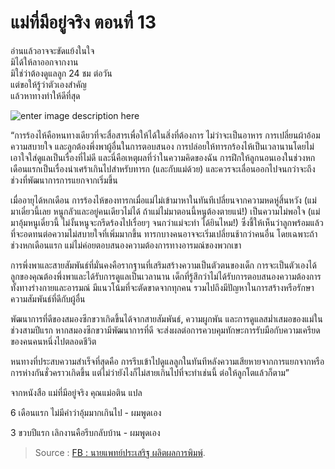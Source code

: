# แม่ที่มีอยู่จริง ตอนที่ 13

อ่านแล้วอาจจะขัดแย้งในใจ  
มิได้ให้ลาออกจากงาน  
มิใช่ว่าต้องดูแลลูก 24 ชม ต่อวัน  
แต่ขอให้รู้ว่าตัวเองสำคัญ  
แล้วหาทางทำให้ดีที่สุด

![enter image description here](https://cdn.pixabay.com/photo/2015/12/25/04/02/baby-1107333_960_720.jpg)

“การร้องไห้คือหนทางเดียวที่จะสื่อสารเพื่อให้ได้ในสิ่งที่ต้องการ ไม่ว่าจะเป็นอาหาร การเปลี่ยนผ้าอ้อม ความสบายใจ และลูกต้องพึ่งพาผู้อื่นในการตอบสนอง การปล่อยให้ทารกร้องไห้เป็นเวลานานโดยไม่เอาใจใส่ดูแลเป็นเรื่องที่ไม่ดี และนี่คือเหตุผลที่ว่าในความคิดของฉัน การฝึกให้ลูกนอนเองในช่วงหกเดือนแรกเป็นเรื่องน่าเศร้าเกินไปสำหรับทารก \(และกับแม่ด้วย\) และควรจะเลื่อนออกไปจนกว่าจะถึงช่วงที่พัฒนาการการแยกจากเริ่มขึ้น

เมื่ออายุได้หกเดือน การร้องไห้ของทารกเมื่อแม่ไม่เข้ามาหาในทันทีเปลี่ยนจากความหดหู่สิ้นหวัง \(แม่ มาเดี๋ยวนี้เลย หนูกลัวและอยู่คนเดียวไม่ได้ ถ้าแม่ไม่มาตอนนี้หนูต้องตายแน่!\) เป็นความไม่พอใจ \(แม่มาอุ้มหนูเดี๋ยวนี้ ไม่งั้นหนูจะกรีดร้องไปเรื่อยๆ จนกว่าแม่จะทำ ได้ยินไหม!\) ซึ่งชี้ให้เห็นว่าลูกพร้อมแล้วที่จะอดทนต่อความไม่สบายใจที่เพิ่มมากขึ้น ทารกบางคนอาจจะเริ่มเปลี่ยนช้ากว่าคนอื่น โดยเฉพาะถ้าช่วงหกเดือนแรก แม่ไม่ค่อยตอบสนองความต้องการทางอารมณ์ของพวกเขา

การพึ่งพาและสายสัมพันธ์ที่มั่นคงคือรากฐานที่เสริมสร้างความเป็นตัวตนของเด็ก การจะเป็นตัวเองได้ ลูกของคุณต้องพึ่งพาและได้รับการดูแลเป็นเวลานาน เด็กที่รู้สึกว่าไม่ได้รับการตอบสนองความต้องการทั้งทางร่างกายและอารมณ์ มีแนวโน้มที่จะตัดขาดจากทุกคน รวมไปถึงมีปัญหาในการสร้างหรือรักษาความสัมพันธ์ที่ดีกับผู้อื่น

พัฒนาการที่ดีของสมองซีกขวาเกิดขึ้นได้จากสายสัมพันธ์, ความผูกพัน และการดูแลสม่ำเสมอของแม่ในช่วงสามปีแรก หากสมองซีกขวามีพัฒนาการที่ดี จะส่งผลต่อการควบคุมทักษะการรับมือกับความเครียดของคนคนหนึ่งไปตลอดชีวิต

หนทางที่ประสบความสำเร็จที่สุดคือ การรีบเข้าไปดูแลลูกในทันทีหลังความเสียหายจากการแยกจากหรือการห่างกันชั่วคราวเกิดขึ้น แต่ไม่ว่ายังไงก็ไม่สายเกินไปที่จะทำเช่นนี้ ต่อให้ลูกโตแล้วก็ตาม”

จากหนังสือ แม่ที่มีอยู่จริง คุณแม่อติน แปล

6 เดือนแรก ไม่มีคำว่าอุ้มมากเกินไป - ผมพูดเอง

3 ขวบปีแรก เลิกงานคือรีบกลับบ้าน - ผมพูดเอง

> Source : [FB : นายแพทย์ประเสริฐ ผลิตผลการพิมพ์](https://www.facebook.com/prasertpp/posts/1037368529944974).

